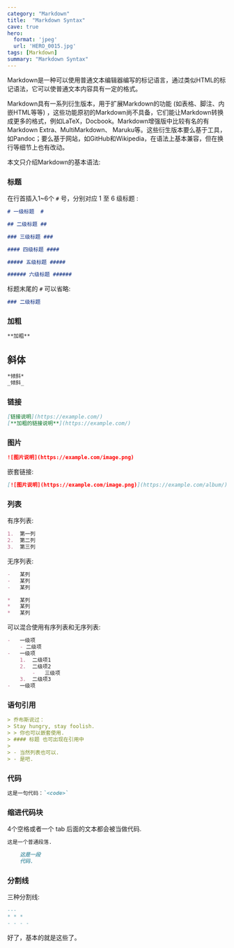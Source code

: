 ```yaml
---
category: "Markdown"
title:  "Markdown Syntax"
cave: true
hero:
  format: 'jpeg'
  url: 'HERO_0015.jpg'
tags: [Markdown]
summary: "Markdown Syntax"
---
```

Markdown是一种可以使用普通文本编辑器编写的标记语言，通过类似HTML的标记语法，它可以使普通文本内容具有一定的格式。



Markdown具有一系列衍生版本，用于扩展Markdown的功能 (如表格、脚注、内嵌HTML等等) ，这些功能原初的Markdown尚不具备，它们能让Markdown转换成更多的格式，例如LaTeX，Docbook。Markdown增强版中比较有名的有Markdown Extra、MultiMarkdown、 Maruku等。这些衍生版本要么基于工具，如Pandoc；要么基于网站，如GitHub和Wikipedia，在语法上基本兼容，但在换行等细节上也有改动。

本文只介绍Markdown的基本语法:

### 标题 ###

在行首插入1~6个 `#` 号，分别对应 1 至 6 级标题 :

```md
# 一级标题  #

## 二级标题 ##

### 三级标题 ###

#### 四级标题 ####

##### 五级标题 #####

###### 六级标题 ######
```

标题末尾的 `#` 可以省略:

```md
### 二级标题
```

### 加粗 ###

```md
**加粗**
```

## 斜体 ###

```md
*倾斜*
_倾斜_
```

### 链接 ###

```md
[链接说明](https://example.com/)
[**加粗的链接说明**](https://example.com/)
```

### 图片 ###

```md
![图片说明](https://example.com/image.png)
```

嵌套链接:

```md
[![图片说明](https://example.com/image.png)](https://example.com/album/)
```

### 列表 ###

有序列表:

```md
1.  第一列
2.  第二列
3.  第三列
```

无序列表:

```md
-   某列
-   某列
-   某列
```

```md
*   某列
*   某列
*   某列
```

可以混合使用有序列表和无序列表:

```md
-   一级项
	- 二级项
-   一级项
	1.  二级项1
	2.  二级项2
		-   三级项
	3.  二级项3
-   一级项
```

### 语句引用 ###

```md
> 乔布斯说过：
> Stay hungry, stay foolish.
> > 你也可以嵌套使用.
> #### 标题 也可出现在引用中
>
> - 当然列表也可以.
> - 是吧.
```

### 代码 ###

```md
这是一句代码：`<code>`
```

### 缩进代码块 ###

4个空格或者一个 tab 后面的文本都会被当做代码.

```md
这是一个普通段落.

	这是一段
	代码.
```

### 分割线 ###

三种分割线:

```md
---
* * *
- - - -
```

好了，基本的就是这些了。
